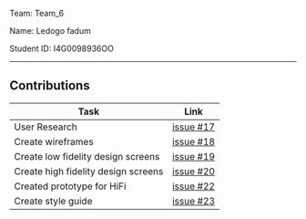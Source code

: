Team: Team_6

Name: Ledogo fadum

Student ID: I4G0098936OO

<hr />

## Contributions

| Task | Link |
|------|------|
| User Research | [issue #17](https://github.com/zuri-training/team-6-auth-wiki/issues/17) |
| Create wireframes | [issue #18](https://github.com/zuri-training/team-6-auth-wiki/issues/18) |
| Create low fidelity design screens | [issue #19](https://github.com/zuri-training/team-6-auth-wiki/issues/19) |
| Create high fidelity design screens | [issue #20](https://github.com/zuri-training/team-6-auth-wiki/issues/20) |
| Created prototype for HiFi | [issue #22](https://github.com/zuri-training/team-6-auth-wiki/issues/22) |
| Create style guide | [issue #23](https://github.com/zuri-training/team-6-auth-wiki/issues/23) |
